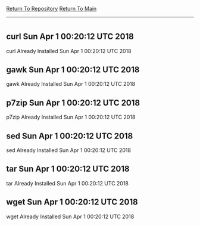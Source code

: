 [Return To Repository](https://github.com/deathbybandaid/piholeparser/)
[Return To Main](https://github.com/deathbybandaid/piholeparser/blob/master/RecentRunLogs/Mainlog.md)
____________________________________
# 
## curl Sun Apr 1 00:20:12 UTC 2018
curl Already Installed Sun Apr 1 00:20:12 UTC 2018
## gawk Sun Apr 1 00:20:12 UTC 2018
gawk Already Installed Sun Apr 1 00:20:12 UTC 2018
## p7zip Sun Apr 1 00:20:12 UTC 2018
p7zip Already Installed Sun Apr 1 00:20:12 UTC 2018
## sed Sun Apr 1 00:20:12 UTC 2018
sed Already Installed Sun Apr 1 00:20:12 UTC 2018
## tar Sun Apr 1 00:20:12 UTC 2018
tar Already Installed Sun Apr 1 00:20:12 UTC 2018
## wget Sun Apr 1 00:20:12 UTC 2018
wget Already Installed Sun Apr 1 00:20:12 UTC 2018
